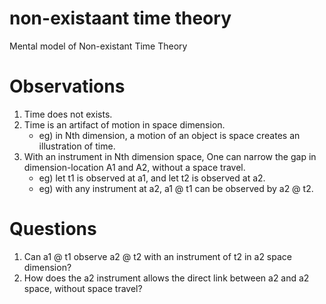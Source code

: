 # non-existaant time theory
Mental model of Non-existant Time Theory

# Observations
1. Time does not exists.
2. Time is an artifact of motion in space dimension.  
   - eg) in Nth dimension, a motion of an object is space creates an illustration of time.
3. With an instrument in Nth dimension space, 
   One can narrow the gap in dimension-location A1 and A2, without a space travel.
   - eg) let t1 is observed at a1, and let t2 is observed at a2.
   - eg) with any instrument at a2, a1 @ t1 can be observed by a2 @ t2.
   
# Questions   
1. Can a1 @ t1 observe a2 @ t2 with an instrument of t2 in a2 space dimension?
2. How does the a2 instrument allows the direct link between a2 and a2 space, without space travel?

   
